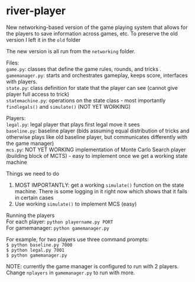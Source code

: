 # river-player


New networking-based version of the game playing system that allows for the players to save information across games, etc.
To preserve the old version I left it in the `old` folder


The new version is all run from the `networking` folder. 


Files:  
`game.py`: classes that define the game rules, rounds, and tricks . 
`gamemanager.py`: starts and orchestrates gameplay, keeps score, interfaces with players.  
`state.py`: class definition for state that the player can see (cannot give player full access to trick)  
`statemachine.py`: operations on the state class - most importantly `findlegals()` and `simulate()` (NOT YET WORKING)  

Players:  
`legal.py`: legal player that plays first legal move it sees  
`baseline.py`: baseline player (bids assuming equal distribution of tricks and otherwise plays like old baseline player, but communicates differently with the game manager)  
`mcs.py`: NOT YET WORKING implementation of Monte Carlo Search player (building block of MCTS) - easy to implement once we get a working state machine  

Things we need to do  
1) MOST IMPORTANTLY: get a working `simulate()` function on the state machine. There is some logging in it right now which shows that it fails in certain cases  
2) Use working `simulate()` to implement MCS (easy)  

Running the players  
For each player: `python playername.py PORT`  
For gamemanager: `python gamemanager.py`  

For example, for two players use three command prompts:  
`$ python baseline.py 7000`  
`$ python legal.py 7001`  
`$ python gamemanager.py` 

NOTE: currently the game manager is configured to run with 2 players. Change `nplayers` in `gamemanager.py` to run with more.
